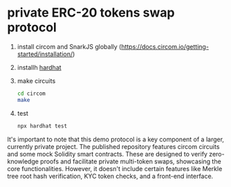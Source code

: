 #  private ERC-20 tokens swap protocol

1. install circom and SnarkJS globally (https://docs.circom.io/getting-started/installation/)
2. installh [hardhat](https://hardhat.org/)

3. make circuits
   ```bash
   cd circom
   make
   ```

4. test
   ```bash
   npx hardhat test
   ```
It's important to note that this demo protocol is a key component of a larger, currently private project. The published repository features circom circuits and some mock Solidity smart contracts. These are designed to verify zero-knowledge proofs and facilitate private multi-token swaps, showcasing the core functionalities. However, it doesn't include certain features like Merkle tree root hash verification, KYC token checks, and a front-end interface.
